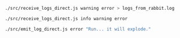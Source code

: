 ```bash
./src/receive_logs_direct.js warning error > logs_from_rabbit.log
```

```bash
./src/receive_logs_direct.js info warning error
```

```bash
./src/emit_log_direct.js error "Run... it will explode."
```
